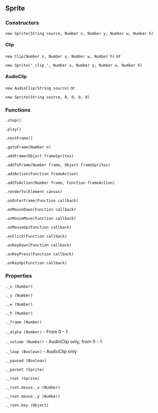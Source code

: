 ## Sprite

### Constructors

`new Sprite(String source, Number x, Number y, Number w, Number h)`

#### Clip

`new Clip(Number x, Number y, Number w, Number h)` or

`new Sprite('_clip_', Number x, Number y, Number w, Number h)`

#### AudioClip

`new AudioClip(String source)` or

`new Sprite(String source, 0, 0, 0, 0)`

### Functions
`.stop()`

`.play()`

`.nextFrame()`

`.gotoFrame(Number n)`

`.addFrame(Object frameSprites)`

`.addToFrame(Number frame, Object frameSprites)`

`.addAction(Function frameAction)`

`.addToAction(Number frame, Function frameAction)`

`.renderTo(Element canvas)`

`.onEnterFrame(Function callback)`

`.onMouseDown(Function callback)`

`.onMouseMove(Function callback)`

`.onMouseUp(Function callback)`

`.onClick(Function callback)`

`.onKeyDown(Function callback)`

`.onKeyPress(Function callback)`

`.onKeyUp(Function callback)`

### Properties

`._x (Number)`

`._y (Number)`

`._w (Number)`

`._h (Number)`

`._frame (Number)`

`._alpha (Number)` - From 0 - 1

`._volume (Number)` - AudioClip only, from 0 - 1

`._loop (Boolean)` - AudioClip only

`._paused (Boolean)`

`._parent (Sprite)`

`._root (Sprite)`

`._root.mouse._x (Number)`

`._root.mouse._y (Number)`

`._root.key (Object)`
